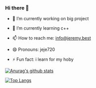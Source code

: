 ### Hi there 👋


- 🔭 I’m currently working on big project 
- 🌱 I’m currently learning c++


- 📫 How to reach me: info@jeremy.best
- 😄 Pronouns: jeje720
- ⚡ Fun fact: i learn for my hoby


[![Anurag's github stats](https://github-readme-stats.vercel.app/api?username=jeje720&count_private=true&show_icons=true&theme=slateorange)](https://github.com/anuraghazra/github-readme-stats)

[![Top Langs](https://github-readme-stats.vercel.app/api/top-langs/?username=jeje720&layout=compact)](https://github.com/anuraghazra/github-readme-stats)
